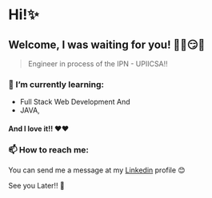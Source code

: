 # Hi!✨
## Welcome, I was waiting for you! 😶‍🌫️😏🧐

> Engineer in process of the IPN - UPIICSA!!

### 🌱 I’m currently learning:
- Full Stack Web Development And 
- JAVA, 
#### And I love it!! ❤️❤️

### 📫 How to reach me:
You can send me a message at my [Linkedin](https://www.linkedin.com/in/erik-daniel-ramirez-mendoza-05a686225/) profile 😊

See you Later!! 🤧
